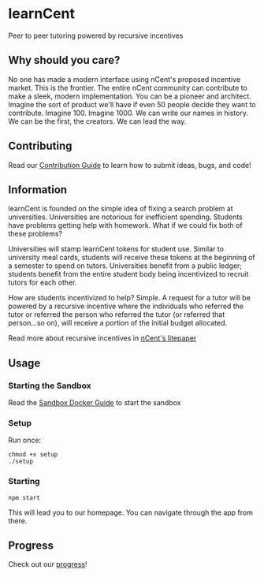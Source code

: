 # learnCent
Peer to peer tutoring powered by recursive incentives

## Why should you care?
No one has made a modern interface using nCent's proposed incentive market. This is the frontier. The entire nCent community can contribute to make a sleek, modern implementation. You can be a pioneer and architect. Imagine the sort of product we'll have if even 50 people decide they want to contribute. Imagine 100. Imagine 1000. We can write our names in history. We can be the first, the creators. We can lead the way.

## Contributing
Read our [Contribution Guide](docs/CONTRIBUTING.md) to learn how to submit ideas, bugs, and code!

## Information
learnCent is founded on the simple idea of fixing a search problem at universities. Universities are notorious for inefficient spending. Students have problems getting help with homework. What if we could fix both of these problems?

Universities will stamp learnCent tokens for student use. Similar to university meal cards, students will receive these tokens at the beginning of a semester to spend on tutors. Universities benefit from a public ledger; students benefit from the entire student body being incentivized to recruit tutors for each other.

How are students incentivized to help? Simple. A request for a tutor will be powered by a recursive incentive where the individuals who referred the tutor or referred the person who referred the tutor (or referred that person...so on), will receive a portion of the initial budget allocated.

Read more about recursive incentives in [nCent's litepaper](https://ncent.io/Applications/landingPage/LitePaper.pdf)
## Usage

### Starting the Sandbox
Read the [Sandbox Docker Guide](../../../Sandbox/Sandbox%20API/) to start the sandbox

### Setup
Run once:
```
chmod +x setup
./setup
```
### Starting
```
npm start
```
This will lead you to our homepage. You can navigate through the app from there.

## Progress
Check out our [progress](docs/PROGRESS.md)!
